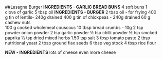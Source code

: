 ##Lasagna Burger
**INGREDIENTS - GARLIC BREAD BUNS**
4 soft buns
1 clove of garlic
5 tbsp oil
**INGREDIENTS - BURGER**
2 tbsp oil - for frying
400 g tin of lentils- 240g drained
400 g tin of chickpeas - 240g drained
60 g cashew nuts  
 100 g cooked wholemeal couscous
10 tbsp bread crumbs - 10g
2 tsp powder onion powder
2 tsp garlic powder
½ tsp chilli powder
½ tsp smoked paprika
½ tsp dried mixed herbs
1.50 tsp salt
3 tbsp tomato paste
2 tbsp nutritional yeast
2 tbsp ground flax seeds
6 tbsp veg stock
4 tbsp rice flour

**NEW - INGREDIENTS**
lots of cheese
even more cheese
